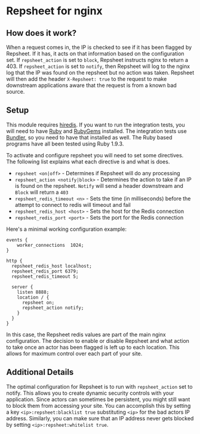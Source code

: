 # Repsheet for nginx

## How does it work?

When a request comes in, the IP is checked to see if it has been flagged by Repsheet. If it has, it acts on that information based on the configuration set. If `repsheet_action` is set to `block`, Repsheet instructs nginx to return a 403. If `repsheet_action` is set to `notify`, then Repsheet will log to the nginx log that the IP was found on the repsheet but no action was taken. Repsheet will then add the header `X-Repsheet: true` to the request to make downstream applications aware that the request is from a known bad source.

## Setup

This module requires [hiredis](https://github.com/redis/hiredis). If you want to run the integration tests, you will need to have [Ruby](http://www.ruby-lang.org/en/) and [RubyGems](http://rubygems.org/) installed. The integration tests use [Bundler](http://gembundler.com/), so you need to have that installed as well. The Ruby based programs have all been tested using Ruby 1.9.3.

To activate and configure repsheet you will need to set some directives. The following list explains what each directive is and what is does.

* `repsheet <on|off>` - Determines if Repsheet will do any processing
* `repsheet_action <notify|block>` - Determines the action to take if an IP is found on the repsheet. `Notify` will send a header downstream and `Block` will return a `403`
* `repsheet_redis_timeout <n>` - Sets the time (in milliseconds) before the attempt to connect to redis will timeout and fail
* `repsheet_redis_host <host>` - Sets the host for the Redis connection
* `repsheet_redis_port <port>` - Sets the port for the Redis connection

Here's a minimal working configuration example:

```
events {
    worker_connections  1024;
}

http {
  repsheet_redis_host localhost;
  repsheet_redis_port 6379;
  repsheet_redis_timeout 5;

  server {
    listen 8888;
    location / {
      repsheet on;
      repsheet_action notify;
    }
  }
}
```

In this case, the Repsheet redis values are part of the main nginx configuration. The decision to enable or disable Repsheet and what action to take once an actor has been flagged is left up to each location. This allows for maximum control over each part of your site.

## Additional Details

The optimal configuration for Repsheet is to run with `repsheet_action` set to notify. This allows you to create dynamic security controls with your application. Since actors can sometimes be persistent, you might still want to block them from accessing your site. You can accomplish this by setting a key `<ip>:repsheet:blacklist true` substituting `<ip>` for the bad actors IP address. Similarly, you can make sure that an IP address never gets blocked by setting `<ip>:repsheet:whitelist true`.
